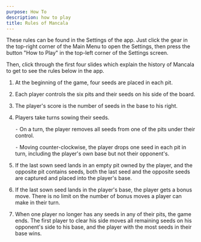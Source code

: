 ```yaml
---
purpose: How To
description: how to play
title: Rules of Mancala
---
```

These rules can be found in the Settings of the app. Just click the gear in the top-right corner of the Main Menu to open the Settings, then press the button "How to Play" in the top-left corner of the Settings screen.

Then, click through the first four slides which explain the history of Mancala to get to see the rules below in the app.

1. At the beginning of the game, four seeds are placed in each pit.
2. Each player controls the six pits and their seeds on his side of the board.
3. The player's score is the number of seeds in the base to his right.
4. Players take turns sowing their seeds.

    ⁃ On a turn, the player removes all seeds from one of the pits under their control.

    ⁃ Moving counter-clockwise, the player drops one seed in each pit in turn, including the player's own base but not their opponent's.
5. If the last sown seed lands in an empty pit owned by the player, and the opposite pit contains seeds, both the last seed and the opposite seeds are captured and placed into the player's base.
6. If the last sown seed lands in the player's base, the player gets a bonus move.
There is no limit on the number of bonus moves a player can make in their turn.
7. When one player no longer has any seeds in any of their pits, the game ends.
The first player to clear his side moves all remaining seeds on his opponent's side to his base, and the player with the most seeds in their base wins.
